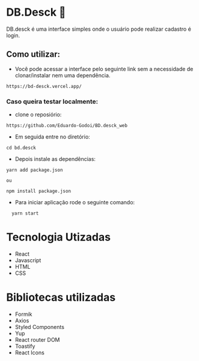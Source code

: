 # DB.Desck 📝

DB.desck é uma interface simples onde o usuário pode realizar cadastro é login.

## Como utilizar:

- Você pode acessar a interface pelo seguinte link sem a necessidade de clonar/instalar nem uma dependência.

```
https://bd-desck.vercel.app/
```

### Caso queira testar localmente:

- clone o reposiório:

```
https://github.com/Eduardo-Godoi/BD.desck_web
```

- Em seguida entre no diretório:

```
cd bd.desck
```

- Depois instale as dependências:

```
yarn add package.json

ou

npm install package.json

```

- Para iniciar aplicação rode o seguinte comando:

```
  yarn start
```

# **Tecnologia Utizadas**

- React
- Javascript
- HTML
- CSS

# **Bibliotecas utilizadas**

- Formik
- Axios
- Styled Components
- Yup
- React router DOM
- Toastify
- React Icons
